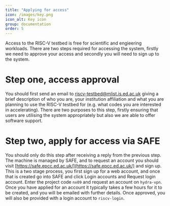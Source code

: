 ```yaml
---
title: "Applying for access"
icon: /images/key.png
icon_alt: Key icon
group: documentation
order: 5
---
```


Access to the RISC-V testbed is free for scientific and engieering workloads. There are two steps required for 
accessing the system, firstly we need to approve your access and secondly you will need to sign up to the system.

# Step one, access approval

You should first send an email to riscv-testbed@mlist.is.ed.ac.uk giving a brief description of who you are, your institution affiliation and what you are planning to use the
RISC-V testbed for (e.g. what codes you are interested in accelerating). There are two purposes to this step, firstly ensuring that users are utilising the system appropriately but also we are able to offer software support.

# Step two, apply for access via SAFE

You should only do this step after receiving a reply from the previous step. The machine is managed by SAFE, and to request an account you should visit [https://safe.epcc.ed.ac.uk/](https://safe.epcc.ed.ac.uk/) and sign up. This is a two stage process, you first sign up for a web account, and once that is created go into SAFE and click Login accounts and Request login account. Enter the project code `nx09` and request an account on `hydra-vpn`. Once you have applied for an account it typically takes a few hours for it to be created, and you will be emailed with further details. Once approved, you will also be provided with a login account to `riscv-login`.
